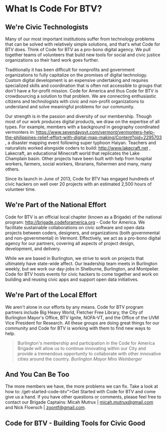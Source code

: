 # What Is Code For BTV?


## We're Civic Technologists


Many of our most important institutions suffer from technology problems that can be solved with relatively simple solutions, and that's what Code for BTV does. Think of Code for BTV as a pro-bono digital agency. We pull together teams of volunteers that build new tools for social and civic justice organizations so their hard work goes further.


Traditionally it has been difficult for nonprofits and government organizations to fully capitalize on the promises of digital technology. Custom digital development is an expensive undertaking and requires specialized skills and coordination that is often not accessible to groups that don't have a for-profit mission. Code for America and thus Code for BTV is crowdsourcing a solution to that problem. We are connecting enthusiastic citizens and technologists with civic and non-profit organizations to understand and solve meaningful problems for our community.


Our strength is in the passion and diversity of our membership. Though most of our work produces digital products, we draw on the expertise of all types. For example, members with a background in geography coordinated vermonters in: https://www.sevendaysvt.com/vermont/vermonters-help-the-philippines-relief-effort-with-digital-map-making/Content?oid=2295703 , a disaster mapping event following super typhoon Haiyan. Teachers and naturalists worked alongside coders to build: http://www.lakecraft.net , Lakecraft, an educational Minecraft world that replicates the Lake Champlain basin. Other projects have been built with help from hospital workers, farmers, social workers, librarians, fishermen and many, many others.


Since its launch in June of 2013, Code for BTV has engaged hundreds of civic hackers on well over 20 projects with an estimated 2,500 hours of volunteer time.


## We're Part of the National Effort


Code for BTV is an official local chapter (known as a Brigade) of the national program: http://brigade.codeforamerica.org - Code for America. We facilitate sustainable collaborations on civic software and open data projects between coders, designers, and organizations (both governmental and non-governmental) in Vermont. Effectively, we act as a pro-bono digital agency for our partners, covering all aspects of project design, development, and delivery.


While we are based in Burlington, we strive to work on projects that ultimately have state-wide affect. Our leadership team meets in Burlington weekly, but we work our day-jobs in Shelburne, Burlington, and Montpelier. Code for BTV hosts events for civic hackers to come together and work on building and reusing civic apps and support open data initiatives.


## We're Part of the Local Effort


We aren't alone in our efforts by any means. Code for BTV program partners include Big Heavy World, Fletcher Free Library, the City of Burlington Mayor's Office, BTV Ignite, NOFA-VT, and the Office of the UVM Vice President for Research. All these groups are doing great things for our community and Code for BTV is working with them to find new ways to help.


>Burlington's membership and participation in the Code for America Brigade
>will allow us to continue innovating within our City and provide a tremendous
>opportunity to collaborate with other innovative cities around the country.
*Burlington Mayor Miro Weinberger*


## And You Can Be Too


The more members we have, the more problems we can fix. Take a look at how to: /get-started-code-btv">Get Started with Code for BTV and come give us a hand. If you have other questions or comments, please feel free to contact our Brigade Captains: Micah Mutrux | micah.mutrux@gmail.com and Nick Floersch | zoontf@gmail.com.


## Code for BTV - Building Tools for Civic Good
